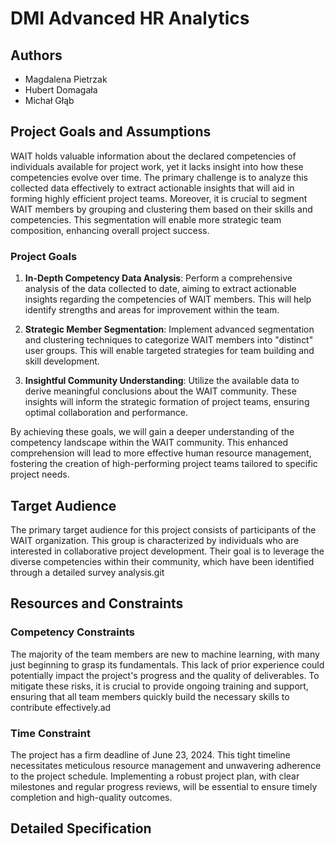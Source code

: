  # DMI Advanced HR Analytics

## Authors
- Magdalena Pietrzak
- Hubert Domagała
- Michał Głąb

## Project Goals and Assumptions

WAIT holds valuable information about the declared competencies of individuals available for project work, yet it lacks insight into how these competencies evolve over time. The primary challenge is to analyze this collected data effectively to extract actionable insights that will aid in forming highly efficient project teams. Moreover, it is crucial to segment WAIT members by grouping and clustering them based on their skills and competencies. This segmentation will enable more strategic team composition, enhancing overall project success. 

### Project Goals

1. **In-Depth Competency Data Analysis**: Perform a comprehensive analysis of the data collected to date, aiming to extract actionable insights regarding the competencies of WAIT members. This will help identify strengths and areas for improvement within the team.

2. **Strategic Member Segmentation**: Implement advanced segmentation and clustering techniques to categorize WAIT members into "distinct" user groups. This will enable targeted strategies for team building and skill development.

3. **Insightful Community Understanding**: Utilize the available data to derive meaningful conclusions about the WAIT community. These insights will inform the strategic formation of project teams, ensuring optimal collaboration and performance.

By achieving these goals, we will gain a deeper understanding of the competency landscape within the WAIT community. This enhanced comprehension will lead to more effective human resource management, fostering the creation of high-performing project teams tailored to specific project needs.

## Target Audience
The primary target audience for this project consists of participants of the WAIT organization. This group is characterized by individuals who are interested in collaborative project development. Their goal is to leverage the diverse competencies within their community, which have been identified through a detailed survey analysis.git 

## Resources and Constraints

### Competency Constraints
The majority of the team members are new to machine learning, with many just beginning to grasp its fundamentals. This lack of prior experience could potentially impact the project's progress and the quality of deliverables. To mitigate these risks, it is crucial to provide ongoing training and support, ensuring that all team members quickly build the necessary skills to contribute effectively.ad 

### Time Constraint
The project has a firm deadline of June 23, 2024. This tight timeline necessitates meticulous resource management and unwavering adherence to the project schedule. Implementing a robust project plan, with clear milestones and regular progress reviews, will be essential to ensure timely completion and high-quality outcomes.

## Detailed Specification





